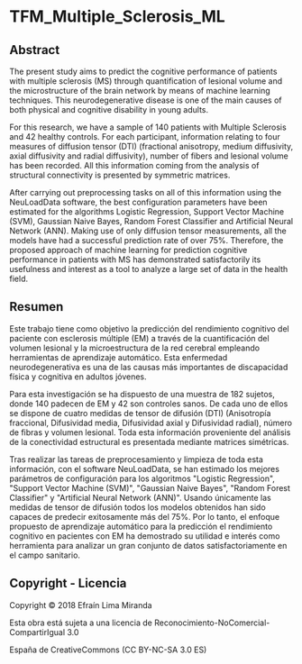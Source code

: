 # TFM_Multiple_Sclerosis_ML

## Abstract

The present study aims to predict the cognitive performance of patients with multiple sclerosis (MS) through quantification of lesional volume and the microstructure of the brain network by means of machine learning techniques. This neurodegenerative disease is one of the main causes of both physical and cognitive disability in young adults.

For this research, we have a sample of 140 patients with Multiple Sclerosis and 42 healthy controls. For each participant, information relating to four measures of diffusion tensor (DTI) (fractional anisotropy, medium diffusivity, axial diffusivity and radial diffusivity), number of fibers and lesional volume has been recorded. All this information coming from the analysis of structural connectivity is presented by symmetric matrices.

After carrying out preprocessing tasks on all of this information using the NeuLoadData software, the best configuration parameters have been estimated for the algorithms Logistic Regression, Support Vector Machine (SVM), Gaussian Naive Bayes, Random Forest Classifier and Artificial Neural Network (ANN). Making use of only diffusion tensor measurements, all the models have had a successful prediction rate of over 75%. Therefore, the proposed approach of machine learning for prediction cognitive performance in patients with MS has demonstrated satisfactorily its usefulness and interest as a tool to analyze a large set of data in the health field.

## Resumen

Este trabajo tiene como objetivo la predicción del rendimiento cognitivo del paciente con esclerosis múltiple (EM) a través de la cuantificación del volumen lesional y la microestructura de la red cerebral empleando herramientas de aprendizaje automático. Esta enfermedad neurodegenerativa es una de las causas más importantes de discapacidad física y cognitiva en adultos jóvenes.

Para esta investigación se ha dispuesto de una muestra de 182 sujetos, donde 140 padecen de EM y 42 son controles sanos. De cada uno de ellos se dispone de cuatro medidas de tensor de difusión (DTI) (Anisotropía fraccional, Difusividad media, Difusividad axial y Difusividad radial), número de fibras y volumen lesional. Toda esta información proveniente del análisis de la conectividad estructural  es presentada mediante matrices simétricas.

Tras realizar las tareas de preprocesamiento y limpieza de toda esta información, con el software NeuLoadData, se han estimado los mejores parámetros de configuración para los algoritmos "Logistic Regression", "Support Vector Machine (SVM)", "Gaussian Naive Bayes", "Random Forest Classifier" y "Artificial Neural Network (ANN)". Usando únicamente las medidas de tensor de difusión todos los modelos obtenidos han sido capaces de predecir exitosamente más del 75%. Por lo tanto, el enfoque propuesto de aprendizaje automático para la predicción el rendimiento cognitivo en pacientes con EM ha demostrado su utilidad e interés como herramienta para analizar un gran conjunto de datos satisfactoriamente en el campo sanitario.

## Copyright - Licencia

Copyright © 2018 Efraín Lima Miranda

Esta obra está sujeta a una licencia de Reconocimiento-NoComercial-CompartirIgual 3.0

España de CreativeCommons (CC BY-NC-SA 3.0 ES) 